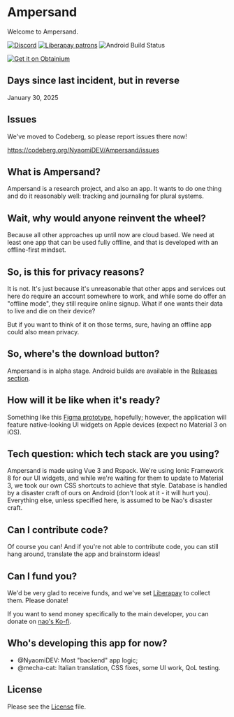 # Ampersand

Welcome to Ampersand.

[![Discord](https://img.shields.io/discord/1235649423439298622?style=flat&logo=discord&logoColor=white&color=%235865F2)](https://discord.gg/xCptGJKeKc)
[![Liberapay patrons](https://img.shields.io/liberapay/patrons/Ampersand)](https://liberapay.com/Ampersand)
![Android Build Status](https://img.shields.io/github/actions/workflow/status/NyaomiDEV/Ampersand/build-android.yml?style=flat&label=android%20build)

[![Get it on Obtainium](https://github.com/user-attachments/assets/713d71c5-3dec-4ec4-a3f2-8d28d025a9c6)](https://apps.obtainium.imranr.dev/redirect.html?r=obtainium://app/%7B%22id%22%3A%22moe.ampersand.app.ci%22%2C%22url%22%3A%22https%3A%2F%2Fgithub.com%2FNyaomiDEV%2FAmpersand%22%2C%22author%22%3A%22NyaomiDEV%22%2C%22name%22%3A%22Ampersand%20(CI)%22%2C%22preferredApkIndex%22%3A0%2C%22additionalSettings%22%3A%22%7B%5C%22includePrereleases%5C%22%3Atrue%2C%5C%22fallbackToOlderReleases%5C%22%3Atrue%2C%5C%22filterReleaseTitlesByRegEx%5C%22%3A%5C%22%5C%22%2C%5C%22filterReleaseNotesByRegEx%5C%22%3A%5C%22%5C%22%2C%5C%22verifyLatestTag%5C%22%3Afalse%2C%5C%22dontSortReleasesList%5C%22%3Afalse%2C%5C%22useLatestAssetDateAsReleaseDate%5C%22%3Afalse%2C%5C%22releaseTitleAsVersion%5C%22%3Atrue%2C%5C%22trackOnly%5C%22%3Afalse%2C%5C%22versionExtractionRegEx%5C%22%3A%5C%22%5C%5C%5C%5C((.*)%5C%5C%5C%5C)%24%5C%22%2C%5C%22matchGroupToUse%5C%22%3A%5C%22%241%5C%22%2C%5C%22versionDetection%5C%22%3Afalse%2C%5C%22releaseDateAsVersion%5C%22%3Afalse%2C%5C%22useVersionCodeAsOSVersion%5C%22%3Afalse%2C%5C%22apkFilterRegEx%5C%22%3A%5C%22%5C%22%2C%5C%22invertAPKFilter%5C%22%3Afalse%2C%5C%22autoApkFilterByArch%5C%22%3Afalse%2C%5C%22appName%5C%22%3A%5C%22Ampersand%20(CI)%5C%22%2C%5C%22shizukuPretendToBeGooglePlay%5C%22%3Afalse%2C%5C%22allowInsecure%5C%22%3Afalse%2C%5C%22exemptFromBackgroundUpdates%5C%22%3Afalse%2C%5C%22skipUpdateNotifications%5C%22%3Afalse%2C%5C%22about%5C%22%3A%5C%22Tracking%20app%20for%20plural%20systems%5C%22%2C%5C%22refreshBeforeDownload%5C%22%3Atrue%7D%22%7D)

## Days since last incident, but in reverse

January 30, 2025

## Issues

We've moved to Codeberg, so please report issues there now!

https://codeberg.org/NyaomiDEV/Ampersand/issues

## What is Ampersand?

Ampersand is a research project, and also an app. It wants to do one thing and do it reasonably well: tracking and journaling for plural systems.

## Wait, why would anyone reinvent the wheel?

Because all other approaches up until now are cloud based. We need at least one app that can be used fully offline, and that is developed with an offline-first mindset.

## So, is this for privacy reasons?

It is not. It's just because it's unreasonable that other apps and services out here do require an account somewhere to work, and while some do offer an "offline mode", they still require online signup. What if one wants their data to live and die on their device?

But if you want to think of it on those terms, sure, having an offline app could also mean privacy.

## So, where's the download button?

Ampersand is in alpha stage. Android builds are available in the [Releases section](https://github.com/NyaomiDEV/Ampersand/releases).

## How will it be like when it's ready?

Something like this [Figma prototype](https://www.figma.com/proto/vD1U1Ed4ACd55tir2bb7qJ/Ampersand-Public?type=design&node-id=23-133&viewport=212%2C585%2C0.23&t=NCu4nRO1hcwOqU0q-0&scaling=min-zoom&starting-point-node-id=23%3A133&show-proto-sidebar=1), hopefully; however, the application will feature native-looking UI widgets on Apple devices (expect no Material 3 on iOS).

## Tech question: which tech stack are you using?

Ampersand is made using Vue 3 and Rspack. We're using Ionic Framework 8 for our UI widgets, and while we're waiting for them to update to Material 3, we took our own CSS shortcuts to achieve that style. Database is handled by a disaster craft of ours on Android (don't look at it - it will hurt you). Everything else, unless specified here, is assumed to be Nao's disaster craft.

## Can I contribute code?

Of course you can! And if you're not able to contribute code, you can still hang around, translate the app and brainstorm ideas!

## Can I fund you?

We'd be very glad to receive funds, and we've set [Liberapay](https://liberapay.com/Ampersand/) to collect them. Please donate!

If you want to send money specifically to the main developer, you can donate on [nao's Ko-fi](https://ko-fi.com/nyaomipic).

## Who's developing this app for now?

- @NyaomiDEV: Most "backend" app logic;
- @mecha-cat: Italian translation, CSS fixes, some UI work, QoL testing.

## License

Please see the [License](LICENSE) file.
